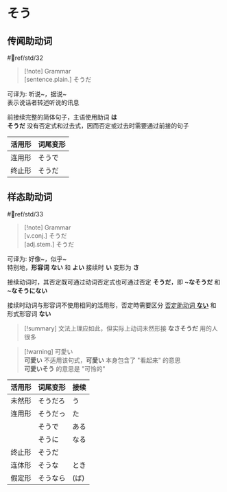# そう


## 传闻助动词  

 #📖ref/std/32  

> [!note] Grammar  
> [sentence.plain.] そうだ  

可译为: 听说~，据说~  
表示说话者转述听说的讯息  

前接续完整的简体句子，主语使用助词 **は**  
**そうだ** 没有否定式和过去式，因而否定或过去时需要通过前接的句子  

| 活用形 | 词尾变形 |
| --- | ---- |
| 连用形 | そうで  |
| 终止形 | そうだ  |

## 样态助动词  

 #📖ref/std/33  

> [!note] Grammar  
> [v.conj.] そうだ  
> [adj.stem.] そうだ  

可译为: 好像~，似乎~  
特别地，**形容词** **ない** 和 **よい** 接续时 **い** 变形为 **さ**  

接续动词时，其否定既可通过动词否定式也可通过否定 **そうだ**，即 **~なそうだ** 和 **~なそうにない**  

接续时动词与形容词不使用相同的活用形，否定時需要区分 [否定助动词 **ない**](ない.md) 和 形式形容词 **ない**  
> [!summary] 文法上理应如此，但实际上动词未然形接 **なさそうだ** 用的人很多  

> [!warning] 可愛い  
> **可愛い** 不适用该句式，**可愛い** 本身包含了 "看起来" 的意思  
> **可愛いそう** 的意思是 "可怜的"  

| 活用形 | 词尾变形 | 接续  |
| --- | ---- | --- |
| 未然形 | そうだろ | う   |
| 连用形 | そうだっ | た   |
|     | そうで  | ある  |
|     | そうに  | なる  |
| 终止形 | そうだ  |     |
| 连体形 | そうな  | とき  |
| 假定形 | そうなら | (ば) |
